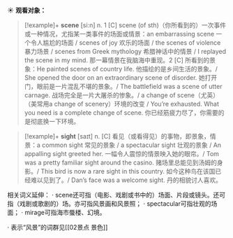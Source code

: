 ☀ <span class="category">**观看对象：**</span>
>[!example]+ <span class="vocabulary">**scene**</span> [si:n] 
> <span class="definition">n. 1 [C] scene (of sth)（你所看到的）一次事件或一种情况，尤指某一类事件的场面或情景：</span>an embarrassing scene 一个令人尴尬的场面 / scenes of joy 欢乐的场面 / the scenes of violence 暴力场景 / scenes from Greek mythology 希腊神话中的情景 / I replayed the scene in my mind. 那一幕情景在我脑海中重现。<span class="definition">2 [C] 所看到的景象：</span>He painted scenes of country life. 他描绘的是乡间生活的景象。/ She opened the door on an extraordinary scene of disorder. 她打开门，眼前是一片混乱不堪的景象。/ The battlefield was a scene of utter carnage. 战场完全是一片大屠杀的惨象。/ a change of scene（尤英）（美常用a change of scenery）环境的改变 / You’re exhausted. What you need is a complete change of scene. 你已经筋疲力尽了，你需要的是彻底换一下环境。

>[!example]+ <span class="vocabulary">**sight**</span> [saɪt] 
> <span class="definition">n. [C] 看见（或看得见）的事物，即景象，情景：</span>a common sight 常见的景象 / a spectacular sight 壮观的景象 / An appalling sight greeted her. 一幅令人震惊的情景映入她的眼帘。/ Tom was a pretty familiar sight around the casino. 赌场里总能见到汤姆的身影。/ This bird is now a rare sight in this country. 如今这种鸟在该国已经难以见到了。/ Dan’s face was a welcome sight. 丹的相貌讨人喜欢。

相关词义延伸：
· scene还可指（电影、戏剧或书中的）场面、片段或镜头。还可指（戏剧或歌剧的）场。亦可指风景画和风景照；
· spectacular可指壮观的场面；
· mirage可指海市蜃楼、幻境。

· 表示“风景”的词群见[[02景点 景色]]
